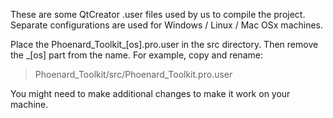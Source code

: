 These are some QtCreator .user files used by us to compile the project.
Separate configurations are used for Windows / Linux / Mac OSx machines.

Place the Phoenard_Toolkit_[os].pro.user in the src directory.
Then remove the _[os] part from the name. For example, copy and rename:

> Phoenard_Toolkit/src/Phoenard_Toolkit.pro.user

You might need to make additional changes to make it work on your machine.